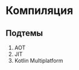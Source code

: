 # Компиляция

<primary-label ref="extra"/>
<secondary-label ref="todo"/>

## Подтемы

<snippet id="compilation-plan">

1. AOT
2. JIT
3. Kotlin Multiplatform

</snippet>
